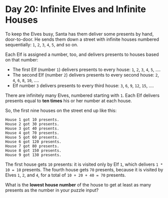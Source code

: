 # Day 20: Infinite Elves and Infinite Houses
To keep the Elves busy, Santa has them deliver some presents by hand, door-to-door. He sends them down a street with 
infinite houses numbered sequentially: `1`, `2`, `3`, `4`, `5`, and so on.

Each Elf is assigned a number, too, and delivers presents to houses based on that number:
* The first Elf (number `1`) delivers presents to every house: `1`, `2`, `3`, `4`, `5`, ....
* The second Elf (number `2`) delivers presents to every second house: `2`, `4`, `6`, `8`, `10`, ....
* Elf number `3` delivers presents to every third house: `3`, `6`, `9`, `12`, `15`, ....

There are infinitely many Elves, numbered starting with `1`. Each Elf delivers presents equal to **ten times** his or 
her number at each house.

So, the first nine houses on the street end up like this:
```
House 1 got 10 presents.
House 2 got 30 presents.
House 3 got 40 presents.
House 4 got 70 presents.
House 5 got 60 presents.
House 6 got 120 presents.
House 7 got 80 presents.
House 8 got 150 presents.
House 9 got 130 presents.
```
The first house gets `10` presents: it is visited only by Elf `1`, which delivers `1 * 10 = 10` presents. The fourth 
house gets `70` presents, because it is visited by Elves `1`, `2`, and `4`, for a total of `10 + 20 + 40 = 70` presents.

What is the **lowest house number** of the house to get at least as many presents as the number in your puzzle input?

